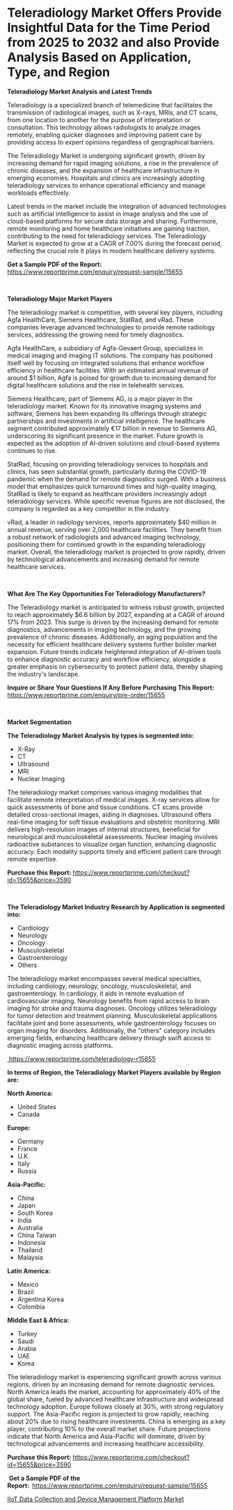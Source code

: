 <p><h1>Teleradiology Market Offers Provide Insightful Data for the Time Period from 2025 to 2032 and also Provide Analysis Based on Application, Type, and Region</h1></p><p><strong>Teleradiology Market Analysis and Latest Trends</strong></p>
<p><p>Teleradiology is a specialized branch of telemedicine that facilitates the transmission of radiological images, such as X-rays, MRIs, and CT scans, from one location to another for the purpose of interpretation or consultation. This technology allows radiologists to analyze images remotely, enabling quicker diagnoses and improving patient care by providing access to expert opinions regardless of geographical barriers.</p><p>The Teleradiology Market is undergoing significant growth, driven by increasing demand for rapid imaging solutions, a rise in the prevalence of chronic diseases, and the expansion of healthcare infrastructure in emerging economies. Hospitals and clinics are increasingly adopting teleradiology services to enhance operational efficiency and manage workloads effectively. </p><p>Latest trends in the market include the integration of advanced technologies such as artificial intelligence to assist in image analysis and the use of cloud-based platforms for secure data storage and sharing. Furthermore, remote monitoring and home healthcare initiatives are gaining traction, contributing to the need for teleradiology services. The Teleradiology Market is expected to grow at a CAGR of 7.00% during the forecast period, reflecting the crucial role it plays in modern healthcare delivery systems.</p></p>
<p><strong>Get a Sample PDF of the Report:&nbsp;</strong> <a href="https://www.reportprime.com/enquiry/request-sample/15655?utm_campaign=2111&utm_medium=2&utm_source=Github&utm_content=ia&utm_term=20032025&utm_id=teleradiology">https://www.reportprime.com/enquiry/request-sample/15655</a></p>
<p>&nbsp;</p>
<p><strong>Teleradiology Major Market Players</strong></p>
<p><p>The teleradiology market is competitive, with several key players, including Agfa HealthCare, Siemens Healthcare, StatRad, and vRad. These companies leverage advanced technologies to provide remote radiology services, addressing the growing need for timely diagnostics.</p><p>Agfa HealthCare, a subsidiary of Agfa-Gevaert Group, specializes in medical imaging and imaging IT solutions. The company has positioned itself well by focusing on integrated solutions that enhance workflow efficiency in healthcare facilities. With an estimated annual revenue of around $1 billion, Agfa is poised for growth due to increasing demand for digital healthcare solutions and the rise in telehealth services.</p><p>Siemens Healthcare, part of Siemens AG, is a major player in the teleradiology market. Known for its innovative imaging systems and software, Siemens has been expanding its offerings through strategic partnerships and investments in artificial intelligence. The healthcare segment contributed approximately €17 billion in revenue to Siemens AG, underscoring its significant presence in the market. Future growth is expected as the adoption of AI-driven solutions and cloud-based systems continues to rise.</p><p>StatRad, focusing on providing teleradiology services to hospitals and clinics, has seen substantial growth, particularly during the COVID-19 pandemic when the demand for remote diagnostics surged. With a business model that emphasizes quick turnaround times and high-quality imaging, StatRad is likely to expand as healthcare providers increasingly adopt teleradiology services. While specific revenue figures are not disclosed, the company is regarded as a key competitor in the industry.</p><p>vRad, a leader in radiology services, reports approximately $40 million in annual revenue, serving over 2,000 healthcare facilities. They benefit from a robust network of radiologists and advanced imaging technology, positioning them for continued growth in the expanding teleradiology market. Overall, the teleradiology market is projected to grow rapidly, driven by technological advancements and increasing demand for remote healthcare services.</p></p>
<p>&nbsp;</p>
<p><strong>What Are The Key Opportunities For Teleradiology Manufacturers?</strong></p>
<p><p>The Teleradiology market is anticipated to witness robust growth, projected to reach approximately $6.6 billion by 2027, expanding at a CAGR of around 17% from 2023. This surge is driven by the increasing demand for remote diagnostics, advancements in imaging technology, and the growing prevalence of chronic diseases. Additionally, an aging population and the necessity for efficient healthcare delivery systems further bolster market expansion. Future trends indicate heightened integration of AI-driven tools to enhance diagnostic accuracy and workflow efficiency, alongside a greater emphasis on cybersecurity to protect patient data, thereby shaping the industry's landscape.</p></p>
<p><strong>Inquire or Share Your Questions If Any Before Purchasing This Report:</strong> <a href="https://www.reportprime.com/enquiry/pre-order/15655?utm_campaign=2111&utm_medium=2&utm_source=Github&utm_content=ia&utm_term=20032025&utm_id=teleradiology">https://www.reportprime.com/enquiry/pre-order/15655</a></p>
<p>&nbsp;</p>
<p><strong>Market Segmentation</strong></p>
<p><strong>The Teleradiology Market Analysis by types is segmented into:</strong></p>
<p><ul><li>X-Ray</li><li>CT</li><li>Ultrasound</li><li>MRI</li><li>Nuclear Imaging</li></ul></p>
<p><p>The teleradiology market comprises various imaging modalities that facilitate remote interpretation of medical images. X-ray services allow for quick assessments of bone and tissue conditions. CT scans provide detailed cross-sectional images, aiding in diagnoses. Ultrasound offers real-time imaging for soft tissue evaluations and obstetric monitoring. MRI delivers high-resolution images of internal structures, beneficial for neurological and musculoskeletal assessments. Nuclear imaging involves radioactive substances to visualize organ function, enhancing diagnostic accuracy. Each modality supports timely and efficient patient care through remote expertise.</p></p>
<p><strong>Purchase this Report:&nbsp;</strong><a href="https://www.reportprime.com/checkout?id=15655&price=3590&utm_campaign=2111&utm_medium=2&utm_source=Github&utm_content=ia&utm_term=20032025&utm_id=teleradiology">https://www.reportprime.com/checkout?id=15655&price=3590</a></p>
<p>&nbsp;</p>
<p><strong>The Teleradiology Market Industry Research by Application is segmented into:</strong></p>
<p><ul><li>Cardiology</li><li>Neurology</li><li>Oncology</li><li>Musculoskeletal</li><li>Gastroenterology</li><li>Others</li></ul></p>
<p><p>The teleradiology market encompasses several medical specialties, including cardiology, neurology, oncology, musculoskeletal, and gastroenterology. In cardiology, it aids in remote evaluation of cardiovascular imaging. Neurology benefits from rapid access to brain imaging for stroke and trauma diagnoses. Oncology utilizes teleradiology for tumor detection and treatment planning. Musculoskeletal applications facilitate joint and bone assessments, while gastroenterology focuses on organ imaging for disorders. Additionally, the "others" category includes emerging fields, enhancing healthcare delivery through swift access to diagnostic imaging across platforms.</p></p>
<p><a href="https://www.reportprime.com/teleradiology-r15655?utm_campaign=2111&utm_medium=2&utm_source=Github&utm_content=ia&utm_term=20032025&utm_id=teleradiology">&nbsp;https://www.reportprime.com/teleradiology-r15655</a></p>
<p><strong>In terms of Region, the Teleradiology Market Players available by Region are:</strong></p>
<p>
    <p> <strong> North America: </strong>
        <ul>
            <li>United States</li>
            <li>Canada</li>
        </ul>
        </p> 
    <p> <strong> Europe: </strong>
        <ul>
            <li>Germany</li>
            <li>France</li>
            <li>U.K.</li>
            <li>Italy</li>
            <li>Russia</li>
        </ul>
        </p> 
    <p> <strong> Asia-Pacific: </strong>
        <ul>
            <li>China</li>
            <li>Japan</li>
            <li>South Korea</li>
            <li>India</li>
            <li>Australia</li>
            <li>China Taiwan</li>
            <li>Indonesia</li>
            <li>Thailand</li>
            <li>Malaysia</li>
        </ul>
        </p> 
    <p> <strong> Latin America: </strong>
        <ul>
            <li>Mexico</li>
            <li>Brazil</li>
            <li>Argentina Korea</li>
            <li>Colombia</li>
        </ul>
        </p> 
    <p> <strong> Middle East & Africa: </strong>
        <ul>
            <li>Turkey</li>
            <li>Saudi</li>
            <li>Arabia</li>
            <li>UAE</li>
            <li>Korea</li>
        </ul>
    </p>
    </p>
<p><p>The teleradiology market is experiencing significant growth across various regions, driven by an increasing demand for remote diagnostic services. North America leads the market, accounting for approximately 40% of the global share, fueled by advanced healthcare infrastructure and widespread technology adoption. Europe follows closely at 30%, with strong regulatory support. The Asia-Pacific region is projected to grow rapidly, reaching about 20% due to rising healthcare investments. China is emerging as a key player, contributing 10% to the overall market share. Future projections indicate that North America and Asia-Pacific will dominate, driven by technological advancements and increasing healthcare accessibility.</p></p>
<p><strong>Purchase this Report: </strong><a href="https://www.reportprime.com/checkout?id=15655&price=3590&utm_campaign=2111&utm_medium=2&utm_source=Github&utm_content=ia&utm_term=20032025&utm_id=teleradiology">https://www.reportprime.com/checkout?id=15655&price=3590</a></p>
<p>&nbsp;<strong>Get a Sample PDF of the Report:&nbsp;&nbsp;</strong><a href="https://www.reportprime.com/enquiry/request-sample/15655?utm_campaign=2111&utm_medium=2&utm_source=Github&utm_content=ia&utm_term=20032025&utm_id=teleradiology">https://www.reportprime.com/enquiry/request-sample/15655</a></p>
<p><strong></strong></p>
<p><p><a href="https://github.com/djoeamakeh/Market-Research-Report-List-1/blob/main/iiot-data-collection-and-device-management-platform-market.md?utm_campaign=2111&utm_medium=2&utm_source=Github&utm_content=ia&utm_term=20032025&utm_id=teleradiology">IIoT Data Collection and Device Management Platform Market</a></p></p>